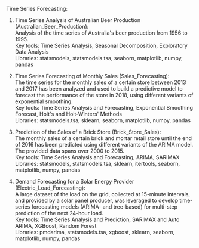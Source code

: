 Time Series Forecasting:

1) Time Series Analysis of Australian Beer Production (Australian_Beer_Production):<br>
Analysis of the time series of Australia's beer production from 1956 to 1995. <br>
Key tools: Time Series Analysis, Seasonal Decomposition, Exploratory Data Analysis <br>
Libraries: statsmodels, statsmodels.tsa, seaborn, matplotlib, numpy, pandas

2) Time Series Forecasting of Monthly Sales (Sales_Forecasting):<br>
The time series for the monthly sales of a certain store between 2013 and 2017 has been analyzed and
used to build a predictive model to forecast the performance of the store in 2018, using different
variants of exponential smoothing. <br>
Key tools: Time Series Analysis and Forecasting, Exponential Smoothing Forecast, Holt's and Holt-Winters' Methods <br>
Libraries: statsmodels.tsa, sklearn, seaborn, matplotlib, numpy, pandas

3) Prediction of the Sales of a Brick Store (Brick_Store_Sales):<br>
The monthly sales of a certain brick and mortar retail store until the end of 2016 has been predicted using different
variants of the ARIMA model. The provided data spans over 2000 to 2015.  <br>
Key tools: Time Series Analysis and Forecasting, ARIMA, SARIMAX <br>
Libraries: statsmodels, statsmodels.tsa, sklearn, itertools, seaborn, matplotlib, numpy, pandas

4)  Demand Forecasting for a Solar Energy Provider (Electric_Load_Forecasting):<br>
A large dataset of the load on the grid, collected at 15-minute intervals, and provided by a solar panel producer,
was leveraged to develop time-series forecasting models (ARIMA- and tree-based) for multi-step prediction of the 
next 24-hour load. <br>
Key tools: Time Series Analysis and Prediction, SARIMAX and Auto ARIMA, XGBoost, Random Forest <br>
Libraries: pmdarima, statsmodels.tsa, xgboost, sklearn, seaborn, matplotlib, numpy, pandas

